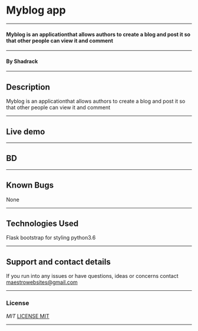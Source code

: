 # Myblog app


---


#### Myblog is an applicationthat allows authors to create a blog and post it so that other people can view it and comment


---


#### By **Shadrack**


---


## Description
 Myblog is an applicationthat allows authors to create a blog and post it so that other people can view it and comment

---

## Live demo


---


## BD

---

## Known Bugs
None

---

## Technologies Used
Flask 
bootstrap for styling
python3.6

---

## Support and contact details
If you run into any issues or have questions, ideas or concerns contact <maestrowebsites@gmail.com>


---


### License
*MIT*
[LICENSE MIT](./license.txt)

---
